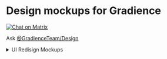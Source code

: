 # Design mockups for Gradience

[![Chat on Matrix](https://matrix.to/img/matrix-badge.svg)](https://matrix.to/#/#AdwCustomizer:matrix.org)

Ask [@GradienceTeam/Design](https://github.com/orgs/GradienceTeam/teams/design)

<details>
  <summary>UI Redisign Mockups</summary>
  
## V1

![](https://github.com/AdwCustomizerTeam/Design/blob/main/Mockups/Adwaita%20Manager%20V1.png)

## V2

![](https://github.com/AdwCustomizerTeam/Design/blob/main/Mockups/Adwaita%20Manager%20V2.png)

## V3

![](https://github.com/AdwCustomizerTeam/Design/blob/main/Mockups/Adwaita%20Manager%20V3.png)

## V4

![](https://github.com/AdwCustomizerTeam/Design/blob/main/Mockups/Adwaita%20Manager%20V4.png)

## V5

![](https://github.com/AdwCustomizerTeam/Design/blob/main/Mockups/Adwaita%20Manager%20V5.png)

## V6

![](https://github.com/AdwCustomizerTeam/Design/blob/main/Mockups/Adwaita%20Manager%20V6.png)

</details>
